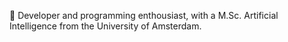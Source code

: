👋 Developer and programming enthousiast, with a M.Sc. Artificial Intelligence from the University of Amsterdam.

<!---
ingur/ingur is a ✨ special ✨ repository because its `README.md` (this file) appears on your GitHub profile.
You can click the Preview link to take a look at your changes.
--->
